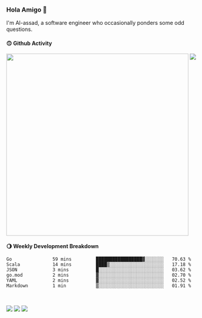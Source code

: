 ### Hola Amigo 🤣   

I'm Al-assad, a software engineer who occasionally ponders some odd questions.  
 
#### 🙃 Github Activity 
<div>
  <img src="https://github-readme-stats.vercel.app/api?username=al-assad&show_icons=true" align="top" style="display: inline-block;" width="480"/>
  <img src="https://github-readme-stats.vercel.app/api/top-langs/?username=al-assad&hide=css,html&langs_count=8&layout=compact" align="top" style="display: inline-block;"/>
</div>

#### 🌖 Weekly Development Breakdown
<!--START_SECTION:waka-->

```text
Go               59 mins         █████████████████▓░░░░░░░   70.63 %
Scala            14 mins         ████▒░░░░░░░░░░░░░░░░░░░░   17.18 %
JSON             3 mins          █░░░░░░░░░░░░░░░░░░░░░░░░   03.62 %
go.mod           2 mins          ▓░░░░░░░░░░░░░░░░░░░░░░░░   02.70 %
YAML             2 mins          ▓░░░░░░░░░░░░░░░░░░░░░░░░   02.52 %
Markdown         1 min           ▒░░░░░░░░░░░░░░░░░░░░░░░░   01.91 %
```

<!--END_SECTION:waka-->

<br>

<a href="https://twitter.com/Alassad_dev"><img src="https://img.shields.io/badge/Twitter-@Alassad__dev-blue?style=flat&logo=twitter" /></a>
<a href="https://t.me/alassad_dev"><img src="https://img.shields.io/badge/Telegram-@alassad__dev-orange?style=flat&logo=telegram" /></a>
<a href="https://al-assad.github.io"><img src="https://img.shields.io/badge/Blogs-Linying_Assad's_Blog-yellow?style=flat&logo=github" /></a>

